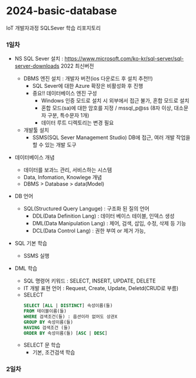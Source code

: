 # 2024-basic-database
IoT 개발자과정 SQLSever 학습 리포지토리


### 1일차
- NS SQL Sever 설치 : https://www.microsoft.com/ko-kr/sql-server/sql-server-downloads 2022 최신버전
    - DBMS 엔진 설치 : 개발자 버전(ios 다운로드 후 설치 추천!!)
        - SQL Sever에 대한 Azure 확장은 비활성화 후 진행
        - 중요!! 데이터베이스 엔진 구성
            - Windows 인증 모드로 설치 시 외부에서 접근 불가, 혼합 모드로 설치
            - 혼합 모드(sa)에 대한 암호를 지정 / mssql_p@ss (8자 이상, 대소문자 구분, 특수문자 1개)
            - 데이터 루트 디렉토리는 변경 필요
    - 개발툴 설치
        - SSMS(SQL Sever Management Studio) DB에 접근, 여러 개발 작업을 할 수 있는 개발 도구
        
- 데이터베이스 개념
    - 데이터를 보과느 관리, 서비스하는 시스템
    - Data, Infomation, Knowlege 개념
    - DBMS > Database > data(Model)

- DB 언어
    - SQL(Structured Query Languge) : 구조화 된 질의 언어
        - DDL(Data Definition Lang) : 데이터 베이스 테이블, 인덱스 생성
        - DML(Data Manipulation Lang) : 제어, 검색, 삽입, 수정, 삭제 등 기능
        - DCL(Data Control Lang) : 권한 부여 or 제거 가능, 

- SQL 기본 학습
    - SSMS 실행

- DML 학습
    - SQL 명령어 키워드 : SELECT, INSERT, UPDATE, DELETE
    - IT 개발 표현 언어 : Request, Create, Update, Deletd(CRUD로 부름)
    - SELECT
        ```sql
        SELECT [ALL | DISTINCT] 속성이름(들)
        FROM 테이블이름(들)
        WHERE 검색조건(들) : 옵션이라 없어도 상관X
        GROUP BY 속성이름(들)
        HAVING 검색조건 (들)
        ORDER BY 속성이름(들) [ASC | DESC]
        ```
    - SELECT 문 학습
        - 기본, 조건검색 학습

### 2일차